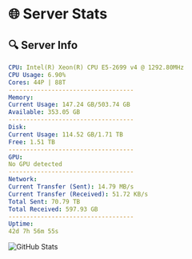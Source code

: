# 🌐 Server Stats
## 🔍 Server Info
```yaml
CPU: Intel(R) Xeon(R) CPU E5-2699 v4 @ 1292.80MHz
CPU Usage: 6.90%
Cores: 44P | 88T
-----------------------------------
Memory:
Current Usage: 147.24 GB/503.74 GB
Available: 353.05 GB
-----------------------------------
Disk:
Current Usage: 114.52 GB/1.71 TB
Free: 1.51 TB
-----------------------------------
GPU:
No GPU detected
-----------------------------------
Network:
Current Transfer (Sent): 14.79 MB/s
Current Transfer (Received): 51.72 KB/s
Total Sent: 70.79 TB
Total Received: 597.93 GB
-----------------------------------
Uptime:
42d 7h 56m 55s
```
![GitHub Stats](https://img.shields.io/badge/Updated-2025-04-19_05:19:44-blue)